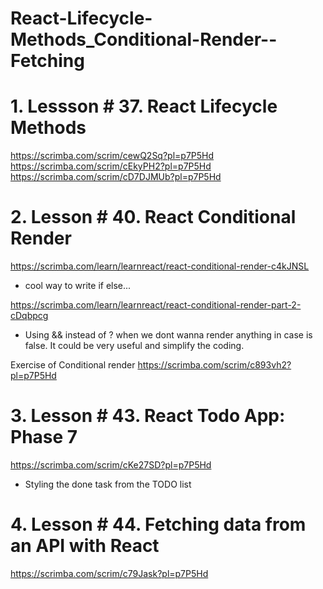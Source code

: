 # React-Lifecycle-Methods_Conditional-Render--Fetching

# 1. Lessson # 37. React Lifecycle Methods
https://scrimba.com/scrim/cewQ2Sq?pl=p7P5Hd
https://scrimba.com/scrim/cEkyPH2?pl=p7P5Hd
https://scrimba.com/scrim/cD7DJMUb?pl=p7P5Hd

# 2. Lesson # 40. React Conditional Render
https://scrimba.com/learn/learnreact/react-conditional-render-c4kJNSL
- cool way to write if else...

https://scrimba.com/learn/learnreact/react-conditional-render-part-2-cDqbpcg
- Using && instead of ? when we dont wanna render anything in case is false. It could be very useful and simplify the coding.

Exercise of Conditional render
https://scrimba.com/scrim/c893vh2?pl=p7P5Hd

# 3. Lesson # 43. React Todo App: Phase 7
https://scrimba.com/scrim/cKe27SD?pl=p7P5Hd
- Styling the done task from the TODO list

# 4. Lesson # 44.  Fetching data from an API with React
https://scrimba.com/scrim/c79Jask?pl=p7P5Hd

